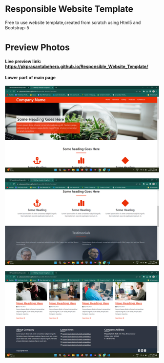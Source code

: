 # Responsible Website Template

Free to use website template,created from scratch using Html5 and Bootstrap-5

# Preview Photos

#### Live preview link: https://pkprasantabehera.github.io/Responsible_Website_Template/

#### Lower part of main page
![Preview image 1](images/resp_temp1.png?raw=true "Upper Part of Page ")<br><br>
![Preview image 1](images/res_tem2.png?raw=true "Middel Part of Page ")<br><br> 
![Preview image 1](images/res_tem3.png?raw=true "Lower Part of Page ")  

